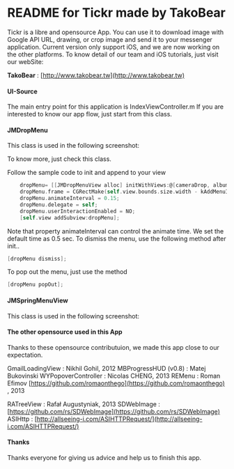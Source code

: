 README for Tickr made by TakoBear
=================

Tickr is a libre and opensource App.
You can use it to download image with Google API URL, drawing, or crop image
and send it to your messenger application.
Current version only support iOS, and we are now working on the other platforms.
To know detail of our team and iOS tutorials, just visit our webSite:

**TakoBear** : [http://www.takobear.tw](http://www.takobear.tw)

#### UI-Source

The main entry point for this application is IndexViewController.m
If you are interested to know our app flow, just start from this class.

#### JMDropMenu

This class is used in the following screenshot:


To know more, just check this class.

Follow the sample code to init and append to your view 
``` objective-c
    dropMenu= [[JMDropMenuView alloc] initWithViews:@[cameraDrop, albumDrop, searchDrop]];
    dropMenu.frame = CGRectMake(self.view.bounds.size.width - kAddMenuIconSize, 70, kAddMenuIconSize, kAddMenuIconSize *3);
    dropMenu.animateInterval = 0.15;
    dropMenu.delegate = self;
    dropMenu.userInteractionEnabled = NO;
    [self.view addSubview:dropMenu];
```

Note that property animateInterval can control the animate time.
We set the default time as 0.5 sec.
To dismiss the menu, use the following method after init..

``` objective-c
[dropMenu dismiss];
```

To pop out the menu, just use the method 

``` objective-c
[dropMenu popOut];
```

#### JMSpringMenuView

This class is used in the following screenshot:

#### The other opensource used in this App

Thanks to these opensource contributuion, we made this app close to our expectation.

GmailLoadingView  		: Nikhil Gohil, 2012
MBProgressHUD   (v0.8)	: Matej Bukovinski
WYPopoverController    : Nicolas CHENG, 2013
REMenu					: Roman Efimov [https://github.com/romaonthego](https://github.com/romaonthego) , 2013

RATreeView				: Rafał Augustyniak, 2013
SDWebImage				: [https://github.com/rs/SDWebImage](https://github.com/rs/SDWebImage)
ASIHttp				    : [http://allseeing-i.com/ASIHTTPRequest/](http://allseeing-i.com/ASIHTTPRequest/)

#### Thanks

Thanks everyone for giving us advice and help us to finish this app.
